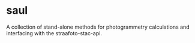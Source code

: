 # saul
A collection of stand-alone methods for photogrammetry calculations and interfacing with the straafoto-stac-api.  
